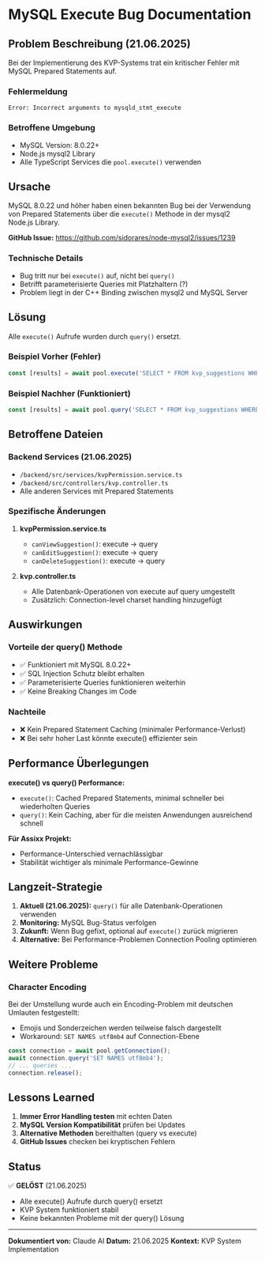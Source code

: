 # MySQL Execute Bug Documentation

## Problem Beschreibung (21.06.2025)

Bei der Implementierung des KVP-Systems trat ein kritischer Fehler mit MySQL Prepared Statements auf.

### Fehlermeldung

```
Error: Incorrect arguments to mysqld_stmt_execute
```

### Betroffene Umgebung

- MySQL Version: 8.0.22+
- Node.js mysql2 Library
- Alle TypeScript Services die `pool.execute()` verwenden

## Ursache

MySQL 8.0.22 und höher haben einen bekannten Bug bei der Verwendung von Prepared Statements über die `execute()` Methode in der mysql2 Node.js Library.

**GitHub Issue:** https://github.com/sidorares/node-mysql2/issues/1239

### Technische Details

- Bug tritt nur bei `execute()` auf, nicht bei `query()`
- Betrifft parameterisierte Queries mit Platzhaltern (?)
- Problem liegt in der C++ Binding zwischen mysql2 und MySQL Server

## Lösung

Alle `execute()` Aufrufe wurden durch `query()` ersetzt.

### Beispiel Vorher (Fehler)

```typescript
const [results] = await pool.execute('SELECT * FROM kvp_suggestions WHERE tenant_id = ? AND id = ?', [tenantId, id]);
```

### Beispiel Nachher (Funktioniert)

```typescript
const [results] = await pool.query('SELECT * FROM kvp_suggestions WHERE tenant_id = ? AND id = ?', [tenantId, id]);
```

## Betroffene Dateien

### Backend Services (21.06.2025)

- `/backend/src/services/kvpPermission.service.ts`
- `/backend/src/controllers/kvp.controller.ts`
- Alle anderen Services mit Prepared Statements

### Spezifische Änderungen

1. **kvpPermission.service.ts**
   - `canViewSuggestion()`: execute → query
   - `canEditSuggestion()`: execute → query
   - `canDeleteSuggestion()`: execute → query

2. **kvp.controller.ts**
   - Alle Datenbank-Operationen von execute auf query umgestellt
   - Zusätzlich: Connection-level charset handling hinzugefügt

## Auswirkungen

### Vorteile der query() Methode

- ✅ Funktioniert mit MySQL 8.0.22+
- ✅ SQL Injection Schutz bleibt erhalten
- ✅ Parameterisierte Queries funktionieren weiterhin
- ✅ Keine Breaking Changes im Code

### Nachteile

- ❌ Kein Prepared Statement Caching (minimaler Performance-Verlust)
- ❌ Bei sehr hoher Last könnte execute() effizienter sein

## Performance Überlegungen

**execute() vs query() Performance:**

- `execute()`: Cached Prepared Statements, minimal schneller bei wiederholten Queries
- `query()`: Kein Caching, aber für die meisten Anwendungen ausreichend schnell

**Für Assixx Projekt:**

- Performance-Unterschied vernachlässigbar
- Stabilität wichtiger als minimale Performance-Gewinne

## Langzeit-Strategie

1. **Aktuell (21.06.2025):** `query()` für alle Datenbank-Operationen verwenden
2. **Monitoring:** MySQL Bug-Status verfolgen
3. **Zukunft:** Wenn Bug gefixt, optional auf `execute()` zurück migrieren
4. **Alternative:** Bei Performance-Problemen Connection Pooling optimieren

## Weitere Probleme

### Character Encoding

Bei der Umstellung wurde auch ein Encoding-Problem mit deutschen Umlauten festgestellt:

- Emojis und Sonderzeichen werden teilweise falsch dargestellt
- Workaround: `SET NAMES utf8mb4` auf Connection-Ebene

```typescript
const connection = await pool.getConnection();
await connection.query('SET NAMES utf8mb4');
// ... queries ...
connection.release();
```

## Lessons Learned

1. **Immer Error Handling testen** mit echten Daten
2. **MySQL Version Kompatibilität** prüfen bei Updates
3. **Alternative Methoden** bereithalten (query vs execute)
4. **GitHub Issues** checken bei kryptischen Fehlern

## Status

✅ **GELÖST** (21.06.2025)

- Alle execute() Aufrufe durch query() ersetzt
- KVP System funktioniert stabil
- Keine bekannten Probleme mit der query() Lösung

---

**Dokumentiert von:** Claude AI
**Datum:** 21.06.2025
**Kontext:** KVP System Implementation
